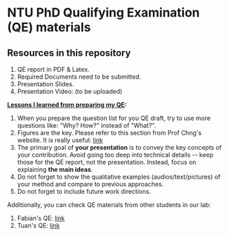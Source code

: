 # NTU PhD Qualifying Examination (QE) materials 
## Resources in this repository 

1) QE report in PDF & Latex.
3) Required Documents need to be submitted.
2) Presentation Slides.
3) Presentation Video: (to be uploaded) 

**<ins>Lessons I learned from preparing my QE</ins>:**
1) When you prepare the question list for you QE draft, try to use more questions like: "Why? How?" instead of "What?".
2) Figures are the key. Please refer to this section from Prof Chng's website. It is really useful: [link](https://aseschng.github.io/GraduateStudents.html#GraduateStudents_Writing)
3) The primary goal of **your presentation** is to convey the key concepts of your contribution. Avoid going too deep into technical details -- keep those for the QE report, not the presentation. Instead, focus on explaining **the main ideas**.
4) Do not forget to show the qualitative examples (audios/text/pictures) of your method and compare to previous approaches.
5) Do not forget to include future work directions.


Additionally, you can check QE materials from other students in our lab:
1) Fabian's QE: [link](https://github.com/FabianRitter/NTU_QE_PRESENTATION)
2) Tuan's QE: [link](https://github.com/ductuantruong/QE_archives)

